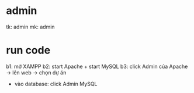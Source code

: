 # admin
tk: admin
mk: admin

# run code
b1: mở XAMPP
b2: start Apache + start MySQL
b3: click Admin của Apache -> lên web -> chọn dự án
* vào database: click Admin MySQL
